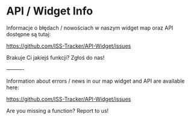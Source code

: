 # API / Widget Info 

Informacje o błędach / nowościach w naszym widget map oraz API dostępne są tutaj:

https://github.com/ISS-Tracker/API-Widget/issues

Brakuje Ci jakiejś funkcji? Zgłoś do nas!

———-

Information about errors / news in our map widget and API are available here:

https://github.com/ISS-Tracker/API-Widget/issues

Are you missing a function? Report to us!
